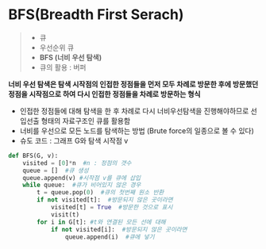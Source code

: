 # BFS(Breadth First Serach)

> - 큐
> - 우선순위 큐
> - **BFS (너비 우선 탐색)**
> - 큐의 활용 : 버퍼

**너비 우선 탐색은 탐색 시작점의 인접한 정점들을 먼저 모두 차례로 방문한 후에 방문했던 정점을 시작점으로 하여 다시 인접한 정점들을 차례로 방문하는 형식**

- 인접한 정점들에 대해 탐색을 한 후 차례로 다시 너비우선탐색을 진행해야하므로 선입선출 형태의 자료구조인 큐를 활용함
- 너비를 우선으로 모든 노드를 탐색하는 방법 (Brute force의 일종으로 볼 수 있다)
- 슈도 코드 : 그래프 G와 탐색 시작점 v

```python
def BFS(G, v):
    visited = [0]*n  #n : 정점의 갯수
    queue = []  #큐 생성
    queue.append(v) #시작점 v를 큐에 삽입
    while queue:  #큐가 비어있지 않은 경우
        t = queue.pop(0)  #큐의 첫번째 원소 반환
        if not visited[t]:  #방문되지 않은 곳이라면 
            visited[t] = True  #방문한 것으로 표시 
            visit(t)
        for i in G[t]: #t와 연결된 모든 선에 대해 
            if not visited[i]:  #방문되지 않은 곳이라면
                queue.append(i)  #큐에 넣기
    
```





